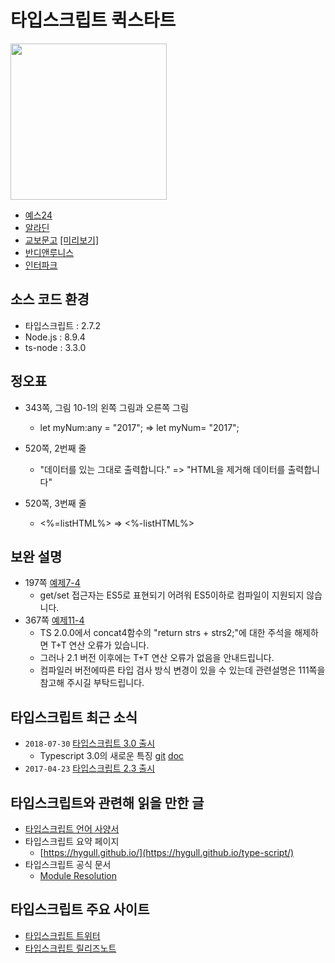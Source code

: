 # 타입스크립트 퀵스타트

<img src="https://github.com/happygrammer/typescript/blob/master/cover.jpg" width="250px">

* [예스24](http://www.yes24.com/24/goods/59719961?scode=029)
* [알라딘](http://www.aladin.co.kr/shop/wproduct.aspx?ItemId=141259576)
* [교보문고](http://www.kyobobook.co.kr/product/detailViewKor.laf?ejkGb=KOR&mallGb=KOR&barcode=9791186710302&orderClick=LAG&Kc=) [[미리보기]](http://preview.kyobobook.co.kr/preview.jsp?siteGb=INK&ejkGb=KOR&barcode=9791186710302&loginYn=N&orderClick=JAW)
* [반디앤루니스](http://www.bandinlunis.com/front/product/detailProduct.do?prodId=4167786)
* [인터파크](http://shopping.interpark.com/product/productInfo.do?prdNo=5618034908&dispNo=008001082&pis1=shop&pis2=product)

## 소스 코드 환경

- 타입스크립트 : 2.7.2
- Node.js : 8.9.4
- ts-node : 3.3.0

## 정오표

- 343쪽, 그림 10-1의 왼쪽 그림과 오른쪽 그림
	- let myNum:any = "2017"; => let myNum= "2017";​
- 520쪽, 2번째 줄
	- "데이터를 있는 그대로 출력합니다." => "HTML을 제거해 데이터를 출력합니다"

- 520쪽, 3번째 줄
	- <%=listHTML%> => <%-listHTML%>
	
## 보완 설명

- 197쪽 [예제7-4](https://github.com/happygrammer/typescript/blob/master/ch7/class/src/class/modifier/super-this.ts)
	- get/set 접근자는 ES5로 표현되기 어려워 ES5이하로 컴파일이 지원되지 않습니다.
- 367쪽 [예제11-4](https://github.com/happygrammer/typescript/blob/master/ch11/generics/src/default/concat5.ts)
	- TS 2.0.0에서 concat4함수의 "return strs + strs2;"에 대한 주석을 해제하면 T+T 연산 오류가 있습니다.
	- 그러나 2.1 버전 이후에는 T+T 연산 오류가 없음을 안내드립니다.
	- 컴파일러 버전에따른 타입 검사 방식 변경이 있을 수 있는데 관련설명은 111쪽을 참고해 주시길 부탁드립니다.

## 타입스크립트 최근 소식
- `2018-07-30` [타입스크립트 3.0 출시](https://blogs.msdn.microsoft.com/typescript/2018/07/30/announcing-typescript-3-0/)
	- Typescript 3.0의 새로운 특징 [git](https://github.com/Microsoft/TypeScript/wiki/What%27s-new-in-TypeScript) [doc](https://www.typescriptlang.org/docs/handbook/release-notes/typescript-3-0.html)
- `2017-04-23` [타입스크립트 2.3 출시](https://blogs.msdn.microsoft.com/typescript/2017/04/27/announcing-typescript-2-3/)

## 타입스크립트와 관련해 읽을 만한 글
- [타입스크립트 언어 사양서](https://github.com/Microsoft/TypeScript/blob/master/doc/spec.md)
- 타입스크립트 요약 페이지
	- [https://hygull.github.io/](https://hygull.github.io/type-script/)
- 타입스크립트 공식 문서
	- [Module Resolution](https://www.typescriptlang.org/docs/handbook/module-resolution.html)

## 타입스크립트 주요 사이트
- [타입스크립트 트위터](https://twitter.com/typescriptlang)
- [타입스크립트 릴리즈노트](https://github.com/Microsoft/TypeScript/releases)